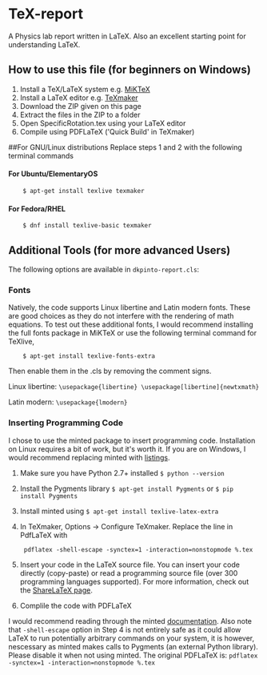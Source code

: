# TeX-report
A Physics lab report written in LaTeX. Also an excellent starting point for understanding LaTeX. 

## How to use this file (for beginners on Windows)

1. Install a TeX/LaTeX system e.g. [MiKTeX](http://miktex.org/download)
2. Install a LaTeX editor e.g. [TeXmaker](http://www.xm1math.net/texmaker/download.html)
3. Download the ZIP given on this page
4. Extract the files in the ZIP to a folder
5. Open SpecificRotation.tex using your LaTeX editor  
6. Compile using PDFLaTeX ('Quick Build' in TeXmaker) 

##For GNU/Linux distributions 
Replace steps 1 and 2 with the following terminal commands

#### For Ubuntu/ElementaryOS

        $ apt-get install texlive texmaker
  
#### For Fedora/RHEL

        $ dnf install texlive-basic texmaker
        
## Additional Tools (for more advanced Users)
The following options are available in `dkpinto-report.cls`:

### Fonts
Natively, the code supports Linux libertine and Latin modern fonts. These are good choices as they do not interfere with the rendering of math equations. To test out these additional fonts, I would recommend installing the full fonts package in MiKTeX  or use the following terminal command for TeXlive,

        $ apt-get install texlive-fonts-extra
Then enable them in the .cls by removing the comment signs.

Linux libertine: `\usepackage{libertine} \usepackage[libertine]{newtxmath}`

Latin modern: `\usepackage{lmodern}`

### Inserting Programming Code
I chose to use the minted package to insert programming code. Installation on Linux requires a bit of work, but it's worth it. If you are on Windows, I would recommend replacing minted with [listings](https://en.wikibooks.org/wiki/LaTeX/Source_Code_Listings).  

1. Make sure you have Python 2.7+ installed `$ python --version`
2. Install the Pygments library `$ apt-get install Pygments` or `$ pip install Pygments`
3. Install minted using `$ apt-get install texlive-latex-extra`
4. In TeXmaker, Options -> Configure TeXmaker. Replace the line in PdfLaTeX with 
        
        pdflatex -shell-escape -synctex=1 -interaction=nonstopmode %.tex

5. Insert your code in the LaTeX source file. You can insert your code directly (copy-paste) or read a programming source file (over 300 programming languages supported). For more information, check out the [ShareLaTeX page](https://www.sharelatex.com/learn/Code_Highlighting_with_minted#Reference_guide).
6. Complile the code with PDFLaTeX

I would recommend reading through the minted [documentation](http://ftp.sunet.se/pub/text-processing/CTAN/macros/latex/contrib/minted/minted.pdf). Also note that `-shell-escape` option in Step 4 is not entirely safe as it could allow LaTeX to run potentially arbitrary commands on your system, it is however, nescessary as minted makes calls to Pygments (an external Python library). Please disable it when not using minted. The original PDFLaTeX is: `pdflatex -synctex=1 -interaction=nonstopmode %.tex`
